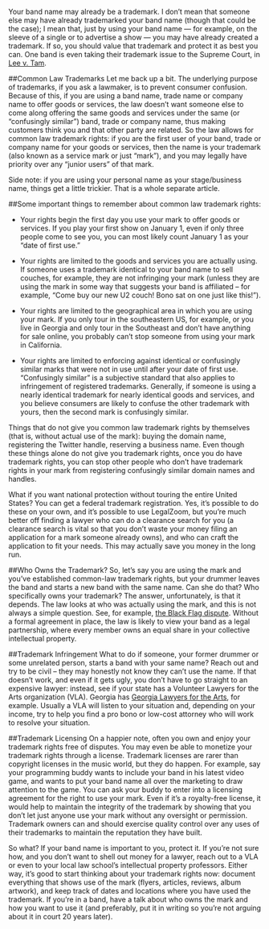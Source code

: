 Your band name may already be a trademark. I don’t mean that someone else may have already trademarked your band name (though that could be the case); I mean that, just by using your band name — for example, on the sleeve of a single or to advertise a show — you may have already created a trademark. If so, you should value that trademark and protect it as best you can. One band is even taking their trademark issue to the Supreme Court, in [Lee v. Tam](http://www.scotusblog.com/2016/09/justices-add-eight-new-cases-to-docket-for-upcoming-term/). 
 
##Common Law Trademarks
Let me back up a bit. The underlying purpose of trademarks, if you ask a lawmaker, is to prevent consumer confusion. Because of this, if you are using a band name, trade name or company name to offer goods or services, the law doesn’t want someone else to come along offering the same goods and services under the same (or “confusingly similar”) band, trade or company name, thus making customers think you and that other party are related. So the law allows for common law trademark rights: if you are the first user of your band, trade or company name for your goods or services, then the name is your trademark (also known as a service mark or just “mark”), and you may legally have priority over any “junior users” of that mark. 

Side note: if you are using your personal name as your stage/business name, things get a little trickier. That is a whole separate article.
 
##Some important things to remember about common law trademark rights:
  
  - Your rights begin the first day you use your mark to offer goods or services. If you play your first show on January 1, even if only three people come to see you, you can most likely count January 1 as your “date of first use.”

  - Your rights are limited to the goods and services you are actually using. If someone uses a trademark identical to your band name to sell couches, for example, they are not infringing your mark (unless they are using the mark in some way that suggests your band is affiliated – for example, “Come buy our new U2 couch! Bono sat on one just like this!”).

  - Your rights are limited to the geographical area in which you are using your mark. If you only tour in the southeastern US, for example, or you live in Georgia and only tour in the Southeast and don’t have anything for sale online, you probably can’t stop someone from using your mark in California.

  - Your rights are limited to enforcing against identical or confusingly similar marks that were not in use until after your date of first use. “Confusingly similar” is a subjective standard that also applies to infringement of registered trademarks. Generally, if someone is using a nearly identical trademark for nearly identical goods and services, and you believe consumers are likely to confuse the other trademark with yours, then the second mark is confusingly similar.

 
Things that do not give you common law trademark rights by themselves (that is, without actual use of the mark): buying the domain name, registering the Twitter handle, reserving a business name. Even though these things alone do not give you trademark rights, once you do have trademark rights, you can stop other people who don’t have trademark rights in your mark from registering confusingly similar domain names and handles.
 
What if you want national protection without touring the entire United States? You can get a federal trademark registration. Yes, it’s possible to do these on your own, and it’s possible to use LegalZoom, but you’re much better off finding a lawyer who can do a clearance search for you (a clearance search is vital so that you don’t waste your money filing an application for a mark someone already owns), and who can craft the application to fit your needs. This may actually save you money in the long run.
 
##Who Owns the Trademark?
So, let’s say you are using the mark and you’ve established common-law trademark rights, but your drummer leaves the band and starts a new band with the same name. Can she do that? Who specifically owns your trademark? The answer, unfortunately, is that it depends. The law looks at who was actually using the mark, and this is not always a simple question. See, for example, [the Black Flag dispute](http://www.spin.com/2013/10/flag-black-greg-ginn-lawsuit-won-keith-morris-henry-rollins/). Without a formal agreement in place, the law is likely to view your band as a legal partnership, where every member owns an equal share in your collective intellectual property.
 
##Trademark Infringement
What to do if someone, your former drummer or some unrelated person, starts a band with your same name? Reach out and try to be civil – they may honestly not know they can’t use the name. If that doesn’t work, and even if it gets ugly, you don’t have to go straight to an expensive lawyer: instead, see if your state has a Volunteer Lawyers for the Arts organization (VLA). Georgia has [Georgia Lawyers for the Arts](http://www.glarts.org), for example. Usually a VLA will listen to your situation and, depending on your income, try to help you find a pro bono or low-cost attorney who will work to resolve your situation.
 
##Trademark Licensing
On a happier note, often you own and enjoy your trademark rights free of disputes. You may even be able to monetize your trademark rights through a license. Trademark licenses are rarer than copyright licenses in the music world, but they do happen. For example, say your programming buddy wants to include your band in his latest video game, and wants to put your band name all over the marketing to draw attention to the game. You can ask your buddy to enter into a licensing agreement for the right to use your mark. Even if it’s a royalty-free license, it would help to maintain the integrity of the trademark by showing that you don’t let just anyone use your mark without any oversight or permission. Trademark owners can and should exercise quality control over any uses of their trademarks to maintain the reputation they have built.
 
So what?
If your band name is important to you, protect it. If you’re not sure how, and you don’t want to shell out money for a lawyer, reach out to a VLA or even to your local law school’s intellectual property professors. Either way, it’s good to start thinking about your trademark rights now: document everything that shows use of the mark (flyers, articles, reviews, album artwork), and keep track of dates and locations where you have used the trademark. If you’re in a band, have a talk about who owns the mark and how you want to use it (and preferably, put it in writing so you’re not arguing about it in court 20 years later).
 
 
 


